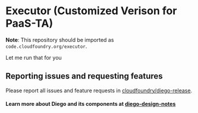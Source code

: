# Executor (Customized Verison for PaaS-TA)

**Note**: This repository should be imported as `code.cloudfoundry.org/executor`.

Let me run that for you

## Reporting issues and requesting features

Please report all issues and feature requests in [cloudfoundry/diego-release](https://github.com/cloudfoundry/diego-release/issues).

#### Learn more about Diego and its components at [diego-design-notes](https://github.com/cloudfoundry/diego-design-notes)
